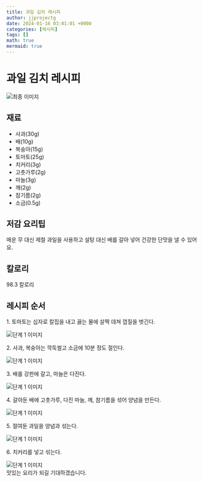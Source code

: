 ```yaml
---
title: 과일 김치 레시피
author: jjprojectg
date: 2024-01-16 03:01:01 +0000
categories: [레시피]
tags: []
math: true
mermaid: true
---
```

<meta name="og:type" content="website"/>
<meta charset="UTF-8"/>
<div class="header">
  <h1>과일 김치 레시피</h1>
</div>

<div class="container my-4">
  <div class="row">
    <div class="col-12 col-md-6">
      <div class="recipe-image">
        <img src="http://www.foodsafetykorea.go.kr/uploadimg/cook/10_01087_2.png" class="step-image" alt="최종 이미지"/>
      </div>
    </div>
    <div class="col-12 col-md-6">
      <div class="ingredients">
        <h2>재료</h2>
        <ul class="card">
          <li> 사과(30g) </li>
          <li>  배(10g) </li>
          <li>  복숭아(15g) </li>
          <li> 토마토(25g) </li>
          <li>  치커리(3g) </li>
          <li>  고춧가루(2g) </li>
          <li> 마늘(3g) </li>
          <li>  깨(2g) </li>
          <li>  참기름(2g) </li>
          <li>  소금(0.5g) </li>
</ul>
      </div>
    </div>
    <div class="col-12 col-md-6">
      <div class="ingredients">
        <h2>저감 요리팁</h2>
        <div class="card"> 
          <p>
            매운 무 대신 제철 과일을 사용하고 설탕 대신 배를 갈아 넣어 건강한 단맛을 낼 수 있어요.
          </p>
        </div>
      </div>
      <div class="ingredients">
        <h2>칼로리</h2>
        <div class="card"> 
          <p>
            98.3 칼로리
          </p>
        </div>
      </div>
    </div>
  </div>

  <h2 class="my-4">레시피 순서</h2>
  <div class="card recipe-card">
    <div class="card-body recipe-step">
      <p class="card-text step-description">1. 토마토는 십자로 칼집을 내고
끓는 물에 살짝 데쳐 껍질을
벗긴다.</p>
      <img src="http://www.foodsafetykorea.go.kr/uploadimg/cook/20_01087_1.JPG" alt="단계 1 이미지" class="step-image"/>
    </div>
  </div>
  <div class="card recipe-card">
    <div class="card-body recipe-step">
      <p class="card-text step-description">2. 사과, 복숭아는 깍둑썰고 소금에 
10분 정도 절인다.</p>
      <img src="http://www.foodsafetykorea.go.kr/uploadimg/cook/20_01087_2.JPG" alt="단계 1 이미지" class="step-image"/>
    </div>
  </div>
  <div class="card recipe-card">
    <div class="card-body recipe-step">
      <p class="card-text step-description">3. 배를 강판에 갈고, 마늘은 다진다.</p>
      <img src="http://www.foodsafetykorea.go.kr/uploadimg/cook/20_01087_3.JPG" alt="단계 1 이미지" class="step-image"/>
    </div>
  </div>
  <div class="card recipe-card">
    <div class="card-body recipe-step">
      <p class="card-text step-description">4. 갈아둔 배에 고춧가루, 다진 마늘,
깨, 참기름을 섞어 양념을 만든다.</p>
      <img src="http://www.foodsafetykorea.go.kr/uploadimg/cook/20_01087_4.JPG" alt="단계 1 이미지" class="step-image"/>
    </div>
  </div>
  <div class="card recipe-card">
    <div class="card-body recipe-step">
      <p class="card-text step-description">5.  절여둔 과일을 양념과 섞는다.</p>
      <img src="http://www.foodsafetykorea.go.kr/uploadimg/cook/20_01087_5.JPG" alt="단계 1 이미지" class="step-image"/>
    </div>
  </div>
  <div class="card recipe-card">
    <div class="card-body recipe-step">
      <p class="card-text step-description">6. 치커리를 넣고 섞는다.</p>
      <img src="http://www.foodsafetykorea.go.kr/uploadimg/cook/20_01087_6.JPG" alt="단계 1 이미지" class="step-image"/>
    </div>
  </div>

</div>
맛있는 요리가 되길 기대하겠습니다.
